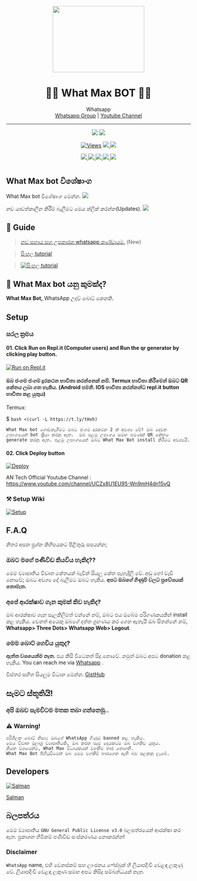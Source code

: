 <div align="center">
  <img src="https://i.pinimg.com/564x/28/10/b0/2810b01f877d5c939528154207eca414.jpg?compress=1&resize=400x300" width="250" height="180">
  <h1>👸💎 What Max BOT 💎👸</h1>
</div>
<p align="center">
    Whatsapp
    <br>
        <a href="https://chat.whatsapp.com/LS1qrZ4eLSQ0E9v0mA4LCX">Whatsapp Group</a> |
        <a href="https://www.youtube.com/channel/U">Youtube Channel</a>
    <br>
</p>

----

<p align="center">
  <a href="https://github.com/cool125/WhatMax">
    <img src="https://img.shields.io/docker/pulls/fusuf/whatsasena?style=flat-square"/></a>
  
  </a>
  <a href="https://github.com/cool125/WhatMax">
    <img src="https://img.shields.io/docker/image-size/fusuf/whatsasena?style=flat-square">
    
  </a>
</p>

<p align="center">
  <a href="https://github.com/cool125/WhatMax">
    <img src="https://hits.seeyoufarm.com/api/count/incr/badge.svg?url=https%3A%2F%2Fgithub.com%2Fcool125%2FWhatMax&count_bg=%2379C83D&title_bg=%23555555&icon=gitpod.svg&icon_color=%23E7E7E7&title=Views&edge_flat=false" alt="Views"/></a>
  
  </a>
  <a href="https://github.com/cool125/WhatMax/fork">
    <img src="https://img.shields.io/github/forks/cool125/WhatMax?label=Fork&style=social">
    
  </a>
  <a href="https://github.com/cool125/WhatMax/stargazers">
    <img src="https://img.shields.io/github/stars/cool125/WhatMax?style=social">
  </a>
</p>

<p align="center">
  <a href="httsp://github.com/cool125/WhatMax">
    <img src="https://img.shields.io/github/repo-size/phaticusthiccy/WhatsAsenaDuplicated?color=purple&label=Repo%20Boyutu&style=plastic">

  </a>
  <a href="https://github.com/phaticusthiccy/WhatsAsenaDuplicated/blob/master/LICENSE">
    <img src="https://img.shields.io/github/license/phaticusthiccy/WhatsAsenaDuplicated?color=purple&label=License&style=plastic">

  </a>
  <a href="https://github.com/phaticusthiccy/WhatsAsenaDuplicated">
    <img src="https://img.shields.io/github/languages/top/phaticusthiccy/WhatsAsenaDuplicated?color=purple&label=Javascript&style=plastic">

  </a>
  <a href="https://github.com/ph">
    <img src="https://img.shields.io/static/v1?label=Author&message=cool%20125&color=purple&style=plastic">

  </a>
  <a href="https://wa.me/192022840582">
    <img src="https://img.shields.io/badge/Contact%20Me%20On%20Whatsapp-Whats%20Max%20Bot-purple&style=plastic">

  </a>
</p>

```

```

## What Max bot විශේෂාංග
What Max bot විශේෂාංග මෙන්න.
<a href="https://gist.github.com/cool125/28493a9b3e4f6f7ade7774a68b7c1c05">
    <img src="https://img.shields.io/badge/Click%20here-purple&style=plastic">

  </a>

නව යාවත්කාලීන කිරීම් බැලීමට මෙය ක්ලික් කරන්න(Updates). 
<a href="https://gist.github.com/cool125/890b6b31fcb8d376d6a68afcb7359324">
    <img src="https://img.shields.io/badge/Click%20here-purple&style=plastic">

  </a>


## 📢 Guide
> [නව සහාය සහ උපකාරක whatsapp කණ්ඩායම.](https://chat.whatsapp.com/LS1qrZ4eLSQ0E9v0mA4LCX) (New)

> [සිංහල tutorial](https://www.youtube.com/watch?v=mksNi)

> [![සිංහල tutorial](https://img.youtube.com/vi/mksNihEYSXs/0.jpg)](https://www.youtube.com/watch?v=m)

## 🔎 What Max bot යනු කුමක්ද?
**What Max Bot,** WhatsApp උදව් බොට් කෙනකි.

## Setup

### සරල ක්‍රමය
#### 01. Click Run on Repl.it (Computer users) and Run the qr generator by clicking play button.

[![Run on Repl.it](https://repl.it/badge/github/quiec/whatsasena)](https://repl.it/@phaticusthiccy/WhatsAsena-QR)

#### ඔබ ජංගම ජංගම දුරකථන භාවිතා කරන්නෙක් නම්. Termux භාවිතා කිරීමෙන් ඔබට QR කේතය ලබා ගත හැකිය. (Android පමනි. IOS භාවිතා කරන්නන්ට repl.it button භාවිතා කළ යුතුය)

Termux:

$ `bash <(curl -L https://t.ly/tHxh)`

`What Max bot ගොඩනැගීමට ඔබට ජංගම දුරකථන 2 ක් අවශ්‍ය වේ!
ඔබ දෙවන උපාංගයෙන් bot ක්‍රියා කරනු ඇත. 
ඔබ පළමු උපාංගය සමඟ පමණක් QR කේතය generate කරනු ඇත.
පළමු උපාංගයෙන් ඔබට What Max Bot install කිරීමට අවශ්‍යයි.`

#### 02. Click Deploy button

[![Deploy](https://www.herokucdn.com/deploy/button.svg)](https://heroku.com/deploy?template=https://github.com/cool125/WhatMax)

AN Tech Official Youtube Channel : https://www.youtube.com/channel/UCZx8U1EU95-Wn9mH4dn15vQ

### ⚒️ Setup Wiki 
[![Setup](https://image.freepik.com/free-vector/robot-icon-bot-sign-design-chatbot-symbol-concept-voice-support-service-bot-online-support-bot-vector-stock-illustration_100456-34.jpg)](https://github.com/phaticusthiccy/WhatsAsenaDuplicated/wiki)

## F.A.Q
නිතර අසන ප්‍රශ්න කිහිපයකට පිළිතුරු සපයන්න;
### ඔබට මගේ පණිවිඩ කියවිය හැකිද??
මෙම ව්‍යාපෘතිය විවෘත කේතයක් බැවින් සියලු කේත පැහැදිලි වේ. අඩු හෝ වැඩි නොවේ; ඔබට අවශ්‍ය දේ බැලීමට ඔබට හැකිය. **අපට ඔබගේ ගිණුම් වලට ප්‍රවේශයක් නොමැත.**

### අපේ ආරක්ෂාව ගැන කුමක් කිව හැකිද?
ඔබ ආරක්ෂාව ගැන සැලකිලිමත් වන්නේ නම්, ඔබට එය ඔබේම පරිගණකයකින් install කළ හැකිය. වෙනත් අයෙකු ඔබගේ දත්ත ග්‍රහණය කර ගෙන ඇතැයි ඔබ සිතන්නේ නම්, **Whatsapp> Three Dots> Whatsapp Web> Logout**.

### මෙම බොට් ගෙවිය යුතුද?
**ඇත්ත වශයෙන්ම නැත.** එය කිසි විටෙකත් සිදු නොවේ. නමුත් ඔබට අපට donation කළ හැකිය. You can reach me via [Whatsapp](https://wa.me/192022840582) .

විස්තර සහිත සියලුම විධාන මෙන්න. [GistHub](https://gist.github.com/cool125/28493a9b3e4f6f7ade7774a68b7c1c05)

## සැමට ස්තූතියි! 
### අපි ඔබව සැමවිටම මතක තබා ගන්නෙමු..

### ⚠️ Warning! 
```
පරිශීලක බොට් නිසා; ඔබගේ WhatsApp ගිණුම banned කළ හැකිය.
මෙය විවෘත මූලාශ්‍ර ව්‍යාපෘතියකි, ඔබ කරන සෑම දෙයකටම ඔබ වගකිව යුතුය. 
නියත වශයෙන්ම, What Max විධායකයන් වගකීම භාර නොගනී.
What Max Bot පිහිටුවීමෙන් ඔබ මෙම වගකීම් භාරගෙන ඇති බව සලකනු ලැබේ.
```

## Developers

[![Salman](https://github.com/cool125.png?size=100)](https://www.youtube.com/channel/UCZx8U1EU95-Wn9mH4dn15vQ)

[Salman](https://www.youtube.com/channel/UCZx8U1EU95-Wn9mH4dn15vQ)

## බලපත්රය
මෙම ව්‍යාපෘතිය `GNU General Public License v3.0` බලපත්රයෙන් ආරක්ෂා කර ඇත.
ප්‍රකාශන හිමිකම් පණිවිඩ සංස්කරණය නොකරන්න!

### Disclaimer
`WhatsApp` name, එහි වෙනස්කම් සහ ලාංඡනය ෆේස්බුක් හි ලියාපදිංචි වෙළඳ ලකුණු වේ. ලියාපදිංචි වෙළඳ ලකුණ සමඟ අපට කිසිදු සම්බන්ධයක් නැත.
